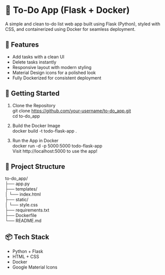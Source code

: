 # 📝 To-Do App (Flask + Docker)
A simple and clean to-do list web app built using Flask (Python), styled with CSS, and containerized using Docker for seamless deployment.

## 🔧 Features
- Add tasks with a clean UI
- Delete tasks instantly
- Responsive layout with modern styling
- Material Design icons for a polished look
- Fully Dockerized for consistent deployment

## 🚀 Getting Started
1. Clone the Repository  
git clone https://github.com/your-username/to-do_app.git  
cd to-do_app

2. Build the Docker Image  
docker build -t todo-flask-app .

3. Run the App in Docker  
docker run -d -p 5000:5000 todo-flask-app  
Visit http://localhost:5000 to use the app!

## 📁 Project Structure

to-do_app/  
├── app.py  
├── templates/  
│   └── index.html  
├── static/  
│   └── style.css  
├── requirements.txt  
├── Dockerfile  
└── README.md

## 📦 Tech Stack
- Python + Flask
- HTML + CSS
- Docker
- Google Material Icons